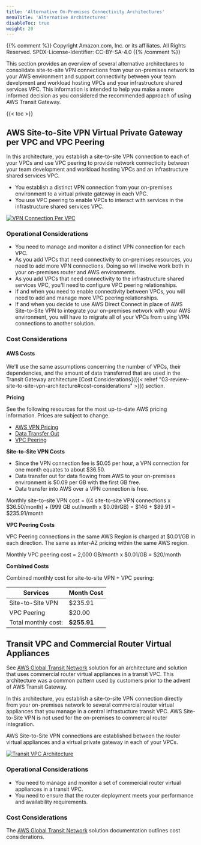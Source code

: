```yaml
---
title: 'Alternative On-Premises Connectivity Architectures'
menuTitle: 'Alternative Architectures'
disableToc: true
weight: 20
---
```


{{% comment %}}
Copyright Amazon.com, Inc. or its affiliates. All Rights Reserved.
SPDX-License-Identifier: CC-BY-SA-4.0
{{% /comment %}}

This section provides an overview of several alternative architectures to consolidate site-to-site VPN connections from your on-premises network to your AWS environment and support connectivity between your team develpment and workload hosting VPCs and your infrastructure shared services VPC.  This information is intended to help you make a more informed decision as you considered the recommended approach of using AWS Transit Gateway.

{{< toc >}}

## AWS Site-to-Site VPN Virtual Private Gateway per VPC and VPC Peering

In this architecture, you establish a site-to-site VPN connection to each of your VPCs and use VPC peering to provide network connecticity between your team development and workload hosting VPCs and an infrastructure shared services VPC.

* You establish a distinct VPN connection from your on-premises environment to a virtual private gateway in each VPC.
* You use VPC peering to enable VPCs to interact with services in the infrastructure shared services VPC.

[![VPN Connection Per VPC](/images/02-dev-fast-follow/01-hybrid-networking/site-to-site-vpn-site-to-site-vpn-each-vpc.png?height=600px)](/images/02-dev-fast-follow/01-hybrid-networking/site-to-site-vpn-site-to-site-vpn-each-vpc.png)

### Operational Considerations

* You need to manage and monitor a distinct VPN connection for each VPC.
* As you add VPCs that need connectivity to on-premises resources, you need to add more VPN connections. Doing so will involve work both in your on-premises router and AWS environments.
* As you add VPCs that need connectivity to the infrastructure shared services VPC, you'll need to configure VPC peering relationships.
* If and when you need to enable connectivity between VPCs, you will need to add and manage more VPC peering relationships.
* If and when you decide to use AWS Direct Connect in place of AWS Site-to-Site VPN to integrate your on-premises network with your AWS environment, you will have to migrate all of your VPCs from using VPN connections to another solution.

### Cost Considerations

#### AWS Costs

We'll use the same assumptions concerning the number of VPCs, their dependencies, and the amount of data transferred that are used in the Transit Gateway architecture [Cost Considerations]({{< relref "03-review-site-to-site-vpn-architecture#cost-considerations" >}}) section.

**Pricing**

See the following resources for the most up-to-date AWS pricing information. Prices are subject to change.

* [AWS VPN Pricing](https://aws.amazon.com/vpn/pricing/)
* [Data Transfer Out](https://aws.amazon.com/ec2/pricing/on-demand/)
* [VPC Peering](https://docs.aws.amazon.com/vpc/latest/peering/vpc-peering-basics.html#vpc-peering-pricing)

**Site-to-Site VPN Costs**

* Since the VPN connection fee is $0.05 per hour, a VPN connection for one month equates to about $36.50.
* Data transfer out for data flowing from AWS to your on-premises environment is $0.09 per GB with the first GB free.
* Data transfer into AWS over a VPN connection is free.

Monthly site-to-site VPN cost = ((4 site-to-site VPN connections x $36.50/month) + (999 GB out/month x $0.09/GB) = $146 + $89.91 = $235.91/month

**VPC Peering Costs**

VPC Peering connections in the same AWS Region is charged at $0.01/GB in each direction. The same as inter-AZ pricing within the same AWS region.

Monthly VPC peering cost = 2,000 GB/month x $0.01/GB = $20/month

**Combined Costs**

Combined monthly cost for site-to-site VPN + VPC peering: 

|Services|Month Cost|
|--------|----------|
|Site-to-Site VPN|$235.91|
|VPC Peering|$20.00|
|Total monthly cost:|**$255.91**|

## Transit VPC and Commercial Router Virtual Appliances

See [AWS Global Transit Network](https://aws.amazon.com/solutions/implementations/aws-global-transit-network/) solution for an architecture and solution that uses commercial router virtual appliances in a transit VPC. This architecture was a common pattern used by customers prior to the advent of AWS Transit Gateway.

In this architecture, you establish a site-to-site VPN connection directly from your on-premises network to several commercial router virtual appliances that you manage in a central infrastucture transit VPC. AWS Site-to-Site VPN is not used for the on-premises to commercial router integration.

AWS Site-to-Site VPN connections are established between the router virtual appliances and a virtual private gateway in each of your VPCs.

[![Transit VPC Architecture](/images/02-dev-fast-follow/01-hybrid-networking/transit-vpc-architecture.png?height=600px)](/images/02-dev-fast-follow/01-hybrid-networking/transit-vpc-architecture.png)

### Operational Considerations

* You need to manage and monitor a set of commercial router virtual appliances in a transit VPC.
* You need to ensure that the router deployment meets your performance and availability requirements.

### Cost Considerations

The [AWS Global Transit Network](https://docs.aws.amazon.com/solutions/latest/cisco-based-transit-vpc/overview.html) solution documentation outlines cost considerations.